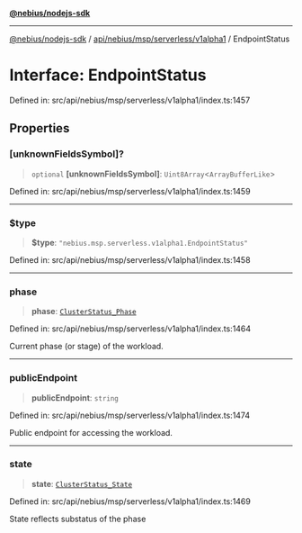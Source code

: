 [**@nebius/nodejs-sdk**](../../../../../../README.md)

***

[@nebius/nodejs-sdk](../../../../../../README.md) / [api/nebius/msp/serverless/v1alpha1](../README.md) / EndpointStatus

# Interface: EndpointStatus

Defined in: src/api/nebius/msp/serverless/v1alpha1/index.ts:1457

## Properties

### \[unknownFieldsSymbol\]?

> `optional` **\[unknownFieldsSymbol\]**: `Uint8Array`\<`ArrayBufferLike`\>

Defined in: src/api/nebius/msp/serverless/v1alpha1/index.ts:1459

***

### $type

> **$type**: `"nebius.msp.serverless.v1alpha1.EndpointStatus"`

Defined in: src/api/nebius/msp/serverless/v1alpha1/index.ts:1458

***

### phase

> **phase**: [`ClusterStatus_Phase`](../../../v1alpha1/type-aliases/ClusterStatus_Phase.md)

Defined in: src/api/nebius/msp/serverless/v1alpha1/index.ts:1464

Current phase (or stage) of the workload.

***

### publicEndpoint

> **publicEndpoint**: `string`

Defined in: src/api/nebius/msp/serverless/v1alpha1/index.ts:1474

Public endpoint for accessing the workload.

***

### state

> **state**: [`ClusterStatus_State`](../../../v1alpha1/type-aliases/ClusterStatus_State.md)

Defined in: src/api/nebius/msp/serverless/v1alpha1/index.ts:1469

State reflects substatus of the phase
